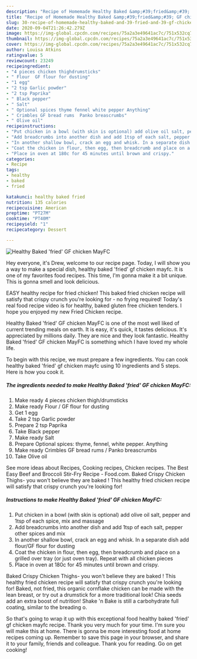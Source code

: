```yaml
---
description: "Recipe of Homemade Healthy Baked &amp;#39;fried&amp;#39; GF chicken MayFC"
title: "Recipe of Homemade Healthy Baked &amp;#39;fried&amp;#39; GF chicken MayFC"
slug: 30-recipe-of-homemade-healthy-baked-and-39-fried-and-39-gf-chicken-mayfc
date: 2020-09-04T21:26:42.279Z
image: https://img-global.cpcdn.com/recipes/75a2a3e49641ac7c/751x532cq70/healthy-baked-fried-gf-chicken-mayfc-recipe-main-photo.jpg
thumbnail: https://img-global.cpcdn.com/recipes/75a2a3e49641ac7c/751x532cq70/healthy-baked-fried-gf-chicken-mayfc-recipe-main-photo.jpg
cover: https://img-global.cpcdn.com/recipes/75a2a3e49641ac7c/751x532cq70/healthy-baked-fried-gf-chicken-mayfc-recipe-main-photo.jpg
author: Louisa Atkins
ratingvalue: 5
reviewcount: 23249
recipeingredient:
- "4 pieces chicken thighdrumsticks"
- " Flour  GF flour for dusting"
- "1 egg"
- "2 tsp Garlic powder"
- "2 tsp Paprika"
- " Black pepper"
- " Salt"
- " Optional spices thyme fennel white pepper Anything"
- " Crimbles GF bread rums  Panko breascrumbs"
- " Olive oil"
recipeinstructions:
- "Put chicken in a bowl (with skin is optional) add olive oil salt, pepper and 1tsp of each spice, mix and massage"
- "Add breadcrumbs into another dish and add 1tsp of each salt, pepper other spices and mix"
- "In another shallow bowl, crack an egg and whisk. In a separate dish add flour/GF flour for dusting"
- "Coat the chicken in flour, then egg, then breadcrumb and place on a grilled over tray (or just oven tray). Repeat with all chicken pieces"
- "Place in oven at 180c for 45 minutes until brown and crispy."
categories:
- Recipe
tags:
- healthy
- baked
- fried

katakunci: healthy baked fried 
nutrition: 135 calories
recipecuisine: American
preptime: "PT27M"
cooktime: "PT40M"
recipeyield: "1"
recipecategory: Dessert

---
```



![Healthy Baked &#39;fried&#39; GF chicken MayFC](https://img-global.cpcdn.com/recipes/75a2a3e49641ac7c/751x532cq70/healthy-baked-fried-gf-chicken-mayfc-recipe-main-photo.jpg)

Hey everyone, it's Drew, welcome to our recipe page. Today, I will show you a way to make a special dish, healthy baked &#39;fried&#39; gf chicken mayfc. It is one of my favorites food recipes. This time, I'm gonna make it a bit unique. This is gonna smell and look delicious.

EASY healthy recipe for fried chicken! This baked fried chicken recipe will satisfy that crispy crunch you&#39;re looking for - no frying required! Today&#39;s real food recipe video is for healthy, baked gluten free chicken tenders. I hope you enjoyed my new Fried Chicken recipe.

Healthy Baked &#39;fried&#39; GF chicken MayFC is one of the most well liked of current trending meals on earth. It is easy, it's quick, it tastes delicious. It's appreciated by millions daily. They are nice and they look fantastic. Healthy Baked &#39;fried&#39; GF chicken MayFC is something which I have loved my whole life.


To begin with this recipe, we must prepare a few ingredients. You can cook healthy baked &#39;fried&#39; gf chicken mayfc using 10 ingredients and 5 steps. Here is how you cook it.

<!--inarticleads1-->

##### The ingredients needed to make Healthy Baked &#39;fried&#39; GF chicken MayFC:

1. Make ready 4 pieces chicken thigh/drumsticks
1. Make ready  Flour / GF flour for dusting
1. Get 1 egg
1. Take 2 tsp Garlic powder
1. Prepare 2 tsp Paprika
1. Take  Black pepper
1. Make ready  Salt
1. Prepare  Optional spices: thyme, fennel, white pepper. Anything
1. Make ready  Crimbles GF bread rums / Panko breascrumbs
1. Take  Olive oil


See more ideas about Recipes, Cooking recipes, Chicken recipes. The Best Easy Beef and Broccoli Stir-Fry Recipe - Food.com. Baked Crispy Chicken Thighs- you won&#39;t believe they are baked ! This healthy fried chicken recipe will satisfy that crispy crunch you&#39;re looking for! 

<!--inarticleads2-->

##### Instructions to make Healthy Baked &#39;fried&#39; GF chicken MayFC:

1. Put chicken in a bowl (with skin is optional) add olive oil salt, pepper and 1tsp of each spice, mix and massage
1. Add breadcrumbs into another dish and add 1tsp of each salt, pepper other spices and mix
1. In another shallow bowl, crack an egg and whisk. In a separate dish add flour/GF flour for dusting
1. Coat the chicken in flour, then egg, then breadcrumb and place on a grilled over tray (or just oven tray). Repeat with all chicken pieces
1. Place in oven at 180c for 45 minutes until brown and crispy.


Baked Crispy Chicken Thighs- you won&#39;t believe they are baked ! This healthy fried chicken recipe will satisfy that crispy crunch you&#39;re looking for! Baked, not fried, this organic cornflake chicken can be made with the lean breast, or try out a drumstick for a more traditional look! Chia seeds add an extra boost of nutrition! Shake &#39;n Bake is still a carbohydrate full coating, similar to the breading o. 

So that's going to wrap it up with this exceptional food healthy baked &#39;fried&#39; gf chicken mayfc recipe. Thank you very much for your time. I'm sure you will make this at home. There is gonna be more interesting food at home recipes coming up. Remember to save this page in your browser, and share it to your family, friends and colleague. Thank you for reading. Go on get cooking!

